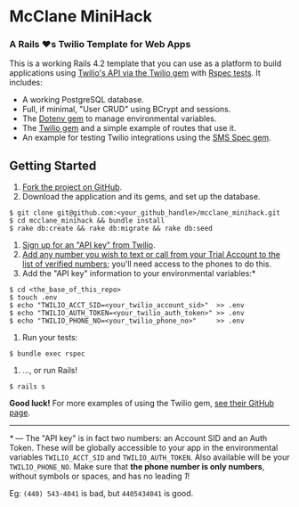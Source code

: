 # McClane MiniHack

### A **Rails :heart:s Twilio** Template for Web Apps

This is a working Rails 4.2 template that you can use as a platform to build
applications using [Twilio's API via the Twilio gem][twilio_docs] with [Rspec
tests][rspec]. It includes:

- A working PostgreSQL database.
- Full, if minimal, "User CRUD" using BCrypt and sessions.
- The [Dotenv gem][dotenv_gem] to manage environmental variables.
- The [Twilio gem][twilio_gem] and a simple example of routes that use it.
- An example for testing Twilio integrations using the [SMS Spec gem][sms_gem].

## Getting Started

1. [Fork the project on GitHub][github_link].
1. Download the application and its gems, and set up the database.

  ```
  $ git clone git@github.com:<your_github_handle>/mcclane_minihack.git
  $ cd mcclane_minihack && bundle install
  $ rake db:create && rake db:migrate && rake db:seed
  ```

1. [Sign up for an "API key" from Twilio][twilio_sign_up].
1. [Add any number you wish to text or call from your Trial Account to the
   list of verified numbers][verify_numbers]; you'll need access to the phones
   to do this.
1. Add the "API key" information to your environmental variables:*

  ```
  $ cd <the_base_of_this_repo>
  $ touch .env
  $ echo "TWILIO_ACCT_SID=<your_twilio_account_sid>"  >> .env
  $ echo "TWILIO_AUTH_TOKEN=<your_twilio_auth_token>" >> .env
  $ echo "TWILIO_PHONE_NO=<your_twilio_phone_no>"     >> .env
  ```

1. Run your tests:

  ```
  $ bundle exec rspec
  ```

1. …, or run Rails!

  ```
  $ rails s
  ```

**Good luck!** For more examples of using the Twilio gem, [see their
GitHub page][twilio_examples].

---

_*_ — The "API key" is in fact two numbers: an Account SID and an Auth Token.
  These will be globally accessible to your app in the environmental
  variables `TWILIO_ACCT_SID` and `TWILIO_AUTH_TOKEN`. Also available will
  be your `TWILIO_PHONE_NO`. Make sure that **the phone number is only
  numbers**, without symbols or spaces, and has no leading _1_!

  Eg: `(440) 543-4041` is bad, but `4405434041` is good.

<!-- LINKS -->

[twilio_docs]:     http://twilio-ruby.readthedocs.org/en/latest/#rest-api
[rspec]:           http://rspec.info
[github_link]:     https://github.com/ga-instructors/mcclane_minihack#fork-destination-box
[dotenv_gem]:      https://github.com/bkeepers/dotenv
[twilio_gem]:      https://github.com/twilio/twilio-ruby
[sms_gem]:         https://github.com/mhs/sms-spec
[twilio_sign_up]:  https://www.twilio.com/try-twilio
[verify_numbers]:  https://www.twilio.com/user/account/phone-numbers/verified
[twilio_examples]: https://github.com/twilio/twilio-ruby/tree/master/examples
